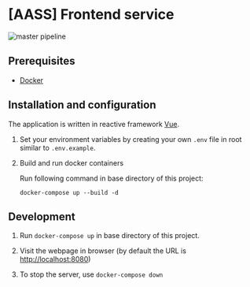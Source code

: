 # [AASS] Frontend service

![master pipeline](https://github.com/AASS-Team/aass-frontend-service/workflows/pipeline/badge.svg?branch=master)

## Prerequisites

- [Docker](https://www.docker.com/)

## Installation and configuration

The application is written in reactive framework [Vue](https://vuejs.org).


1. Set your environment variables by creating your own `.env` file in root similar to `.env.example`.

1. Build and run docker containers

	Run following command in base directory of this project:

	```
	docker-compose up --build -d
	```

## Development

1. Run `docker-compose up` in base directory of this project.

2. Visit the webpage in browser (by default the URL is [http://localhost:8080](http://localhost:8080))

3. To stop the server, use `docker-compose down`

